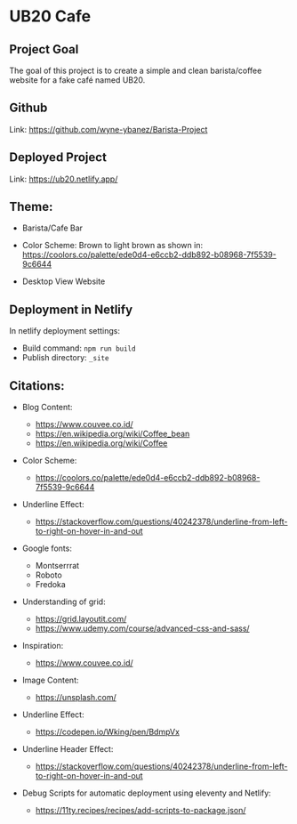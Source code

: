 # UB20 Cafe

## Project Goal

The goal of this project is to create a simple and clean barista/coffee website for a fake café named UB20.

## Github
Link: https://github.com/wyne-ybanez/Barista-Project

## Deployed Project

Link: https://ub20.netlify.app/

## Theme: 

- Barista/Cafe Bar 

- Color Scheme: Brown to light brown as shown in: https://coolors.co/palette/ede0d4-e6ccb2-ddb892-b08968-7f5539-9c6644

- Desktop View Website

## Deployment in Netlify

In netlify deployment settings: 

- Build command: `npm run build`
- Publish directory: `_site`


## Citations: 

- Blog Content:
	* https://www.couvee.co.id/
	* https://en.wikipedia.org/wiki/Coffee_bean
	* https://en.wikipedia.org/wiki/Coffee

- Color Scheme:
	* https://coolors.co/palette/ede0d4-e6ccb2-ddb892-b08968-7f5539-9c6644

- Underline Effect: 
	* https://stackoverflow.com/questions/40242378/underline-from-left-to-right-on-hover-in-and-out

- Google fonts: 
	* Montserrrat
	* Roboto
	* Fredoka

- Understanding of grid: 
	* https://grid.layoutit.com/
	* https://www.udemy.com/course/advanced-css-and-sass/

- Inspiration: 
	* https://www.couvee.co.id/

- Image Content:
	* https://unsplash.com/

- Underline Effect: 
	* https://codepen.io/Wking/pen/BdmpVx

- Underline Header Effect: 
	* https://stackoverflow.com/questions/40242378/underline-from-left-to-right-on-hover-in-and-out

- Debug Scripts for automatic deployment using eleventy and Netlify:
	* https://11ty.recipes/recipes/add-scripts-to-package.json/ 